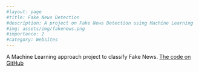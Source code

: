 ```yaml
---
#layout: page
#title: Fake News Detection
#description: A project on Fake News Detection using Machine Learning
#img: assets/img/fakenews.png
#importance: 2
#category: Websites
---
```


A Machine Learning approach project to classify Fake News. [The code on GitHub](https://github.com/samanjoy2/ML-Project-Fake-News-Detection)